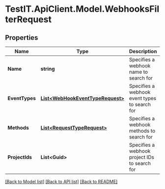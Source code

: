 # TestIT.ApiClient.Model.WebhooksFilterRequest

## Properties

Name | Type | Description | Notes
------------ | ------------- | ------------- | -------------
**Name** | **string** | Specifies a webhook name to search for | [optional] 
**EventTypes** | [**List&lt;WebHookEventTypeRequest&gt;**](WebHookEventTypeRequest.md) | Specifies a webhook event types to search for | [optional] 
**Methods** | [**List&lt;RequestTypeRequest&gt;**](RequestTypeRequest.md) | Specifies a webhook methods to search for | [optional] 
**ProjectIds** | **List&lt;Guid&gt;** | Specifies a webhook project IDs to search for | [optional] 

[[Back to Model list]](../README.md#documentation-for-models) [[Back to API list]](../README.md#documentation-for-api-endpoints) [[Back to README]](../README.md)

